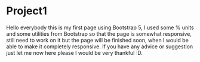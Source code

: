 # Project1
Hello everybody this is my first page using Bootstrap 5, I used some % units and some utilities from Bootstrap so that the page is somewhat responsive, still need to work on it but the page will be finished soon, when I would be able to make it completely responsive. If you have any advice or suggestion just let me now here please I would be very thankful :D.
